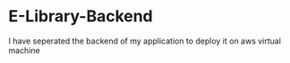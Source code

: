 # E-Library-Backend
I have seperated the backend of my application to deploy it on aws virtual machine
